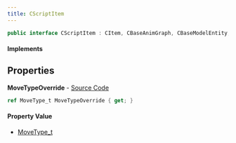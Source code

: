 ```yaml
---
title: CScriptItem
---
```


```csharp
public interface CScriptItem : CItem, CBaseAnimGraph, CBaseModelEntity, CBaseEntity, CEntityInstance, ISchemaClass<CEntityInstance>, ISchemaClass<CBaseEntity>, ISchemaClass<CBaseModelEntity>, ISchemaClass<CBaseAnimGraph>, ISchemaClass<CItem>, ISchemaClass<CScriptItem>, ISchemaField, ISchemaClass, INativeHandle
```

#### Implements

## Properties

**MoveTypeOverride** - [Source Code](https://github.com/swiftly-solution/swiftlys2/blob/main/managed/src/SwiftlyS2.Generated/Schemas/Interfaces/CScriptItem.cs#L16)

```csharp
ref MoveType_t MoveTypeOverride { get; }
```

#### Property Value

- [MoveType_t](/docs/api/shared/schemadefinitions/movetype_t)

